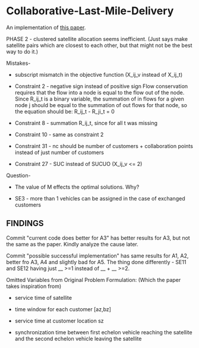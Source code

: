 # Collaborative-Last-Mile-Delivery
 
An implementation of [this paper](https://doi.org/10.1016/j.eswa.2024.124164).


PHASE 2 - clustered satellite allocation seems inefficient. (Just says make satellite pairs which are closest to each other, but that might not be the best way to do it.)


Mistakes-

- subscript mismatch in the objective function (X_ij_v instead of X_ij_t)

- Constraint 2 - negative sign instead of positive sign
Flow conservation requires that the flow into a node is equal to the flow out of the node. Since R_ij_t is a binary variable, the summation of in flows for a given node j should be equal to the summation of out flows for that node, so the equation should be:
R_ij_t - R_ji_t = 0


- Constraint 8 - summation R_ij_t, since for all t was missing 


- Constraint 10 - same as constraint 2


- Constraint 31 - nc should be number of customers + collaboration points instead of just number of customers


- Constraint 27 - SUC instead of SUCUO (X_ij_v <= 2)


Question-

- The value of M effects the optimal solutions. Why?


- SE3 - more than 1 vehicles can be assigned in the case of exchanged customers


## FINDINGS

Commit "current code does better for A3" has better results for A3, but not the same as the paper. Kindly analyze the cause later. 

Commit "possible successful implementation" has same results for A1, A2, better fro A3, A4 and slightly bad for A5. The thing done differently - SE11 and SE12 having just __ >=1 instead of __ + __ >=2.



Omitted Variables from Original Problem Formulation: (Which the paper takes inspiration from)

- service time of satellite

- time window for each customer [az,bz]

- service time at customer location sz

- synchronization time between first echelon vehicle reaching the satellite and the second echelon vehicle leaving the satellite
